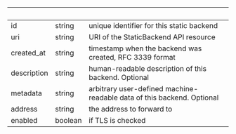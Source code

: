 <!-- Code generated for API Clients. DO NOT EDIT. -->

| &nbsp;      | &nbsp;  | &nbsp;                                                                 |
| ----------- | ------- | ---------------------------------------------------------------------- |
| id          | string  | unique identifier for this static backend                              |
| uri         | string  | URI of the StaticBackend API resource                                  |
| created_at  | string  | timestamp when the backend was created, RFC 3339 format                |
| description | string  | human-readable description of this backend. Optional                   |
| metadata    | string  | arbitrary user-defined machine-readable data of this backend. Optional |
| address     | string  | the address to forward to                                              |
| enabled     | boolean | if TLS is checked                                                      |
